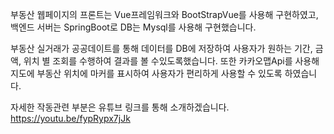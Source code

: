 부동산 웹페이지의 프론트는 Vue프레임워크와 BootStrapVue를 사용해 구현하였고,
백엔드 서버는 SpringBoot로 DB는 Mysql를 사용해 구현했습니다.

부동산 실거래가 공공데이트를 통해 데이터를 DB에 저장하여
사용자가 원하는 기간, 금액, 위치 별 조회를 수행하여 결과를 볼 수있도록했습니다.
또한 카카오맵Api를 사용해 지도에 부동산 위치에 마커를 표시하여 사용자가 편리하게 사용할 수 있도록 하였습니다.

자세한 작동관련 부분은 유튜브 링크를 통해 소개하겠습니다.
https://youtu.be/fypRypx7jJk
